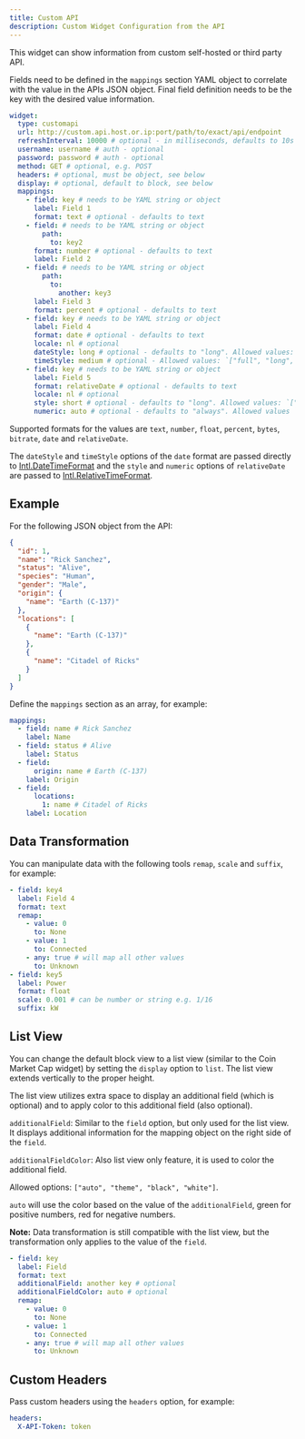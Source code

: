 ```yaml
---
title: Custom API
description: Custom Widget Configuration from the API
---
```


This widget can show information from custom self-hosted or third party API.

Fields need to be defined in the `mappings` section YAML object to correlate with the value in the APIs JSON object. Final field definition needs to be the key with the desired value information.

```yaml
widget:
  type: customapi
  url: http://custom.api.host.or.ip:port/path/to/exact/api/endpoint
  refreshInterval: 10000 # optional - in milliseconds, defaults to 10s
  username: username # auth - optional
  password: password # auth - optional
  method: GET # optional, e.g. POST
  headers: # optional, must be object, see below
  display: # optional, default to block, see below
  mappings:
    - field: key # needs to be YAML string or object
      label: Field 1
      format: text # optional - defaults to text
    - field: # needs to be YAML string or object
        path:
          to: key2
      format: number # optional - defaults to text
      label: Field 2
    - field: # needs to be YAML string or object
        path:
          to:
            another: key3
      label: Field 3
      format: percent # optional - defaults to text
    - field: key # needs to be YAML string or object
      label: Field 4
      format: date # optional - defaults to text
      locale: nl # optional
      dateStyle: long # optional - defaults to "long". Allowed values: `["full", "long", "medium", "short"]`.
      timeStyle: medium # optional - Allowed values: `["full", "long", "medium", "short"]`.
    - field: key # needs to be YAML string or object
      label: Field 5
      format: relativeDate # optional - defaults to text
      locale: nl # optional
      style: short # optional - defaults to "long". Allowed values: `["long", "short", "narrow"]`.
      numeric: auto # optional - defaults to "always". Allowed values `["always", "auto"]`.
```

Supported formats for the values are `text`, `number`, `float`, `percent`, `bytes`, `bitrate`, `date` and `relativeDate`.

The `dateStyle` and `timeStyle` options of the `date` format are passed directly to [Intl.DateTimeFormat](https://developer.mozilla.org/en-US/docs/Web/JavaScript/Reference/Global_Objects/Intl/DateTimeFormat/DateTimeFormat) and the `style` and `numeric` options of `relativeDate` are passed to [Intl.RelativeTimeFormat](https://developer.mozilla.org/en-US/docs/Web/JavaScript/Reference/Global_Objects/Intl/RelativeTimeFormat/RelativeTimeFormat).

## Example

For the following JSON object from the API:

```json
{
  "id": 1,
  "name": "Rick Sanchez",
  "status": "Alive",
  "species": "Human",
  "gender": "Male",
  "origin": {
    "name": "Earth (C-137)"
  },
  "locations": [
    {
      "name": "Earth (C-137)"
    },
    {
      "name": "Citadel of Ricks"
    }
  ]
}
```

Define the `mappings` section as an array, for example:

```yaml
mappings:
  - field: name # Rick Sanchez
    label: Name
  - field: status # Alive
    label: Status
  - field:
      origin: name # Earth (C-137)
    label: Origin
  - field:
      locations:
        1: name # Citadel of Ricks
    label: Location
```

## Data Transformation

You can manipulate data with the following tools `remap`, `scale` and `suffix`, for example:

```yaml
- field: key4
  label: Field 4
  format: text
  remap:
    - value: 0
      to: None
    - value: 1
      to: Connected
    - any: true # will map all other values
      to: Unknown
- field: key5
  label: Power
  format: float
  scale: 0.001 # can be number or string e.g. 1/16
  suffix: kW
```

## List View

You can change the default block view to a list view (similar to the Coin Market Cap widget) by setting the `display` option to `list`. The list view extends vertically to the proper height.

The list view utilizes extra space to display an additional field (which is optional) and to apply color to this additional field (also optional).

`additionalField`: Similar to the `field` option, but only used for the list view. It displays additional information for the mapping object on the right side of the `field`.

`additionalFieldColor`: Also list view only feature, it is used to color the additional field. 

Allowed options: `["auto", "theme", "black", "white"]`.

`auto` will use the color based on the value of the `additionalField`, green for positive numbers, red for negative numbers.

**Note:** Data transformation is still compatible with the list view, but the transformation only applies to the value of the `field`.

```yaml
- field: key
  label: Field
  format: text
  additionalField: another key # optional
  additionalFieldColor: auto # optional
  remap:
    - value: 0
      to: None
    - value: 1
      to: Connected
    - any: true # will map all other values
      to: Unknown
```

## Custom Headers

Pass custom headers using the `headers` option, for example:

```yaml
headers:
  X-API-Token: token
```
